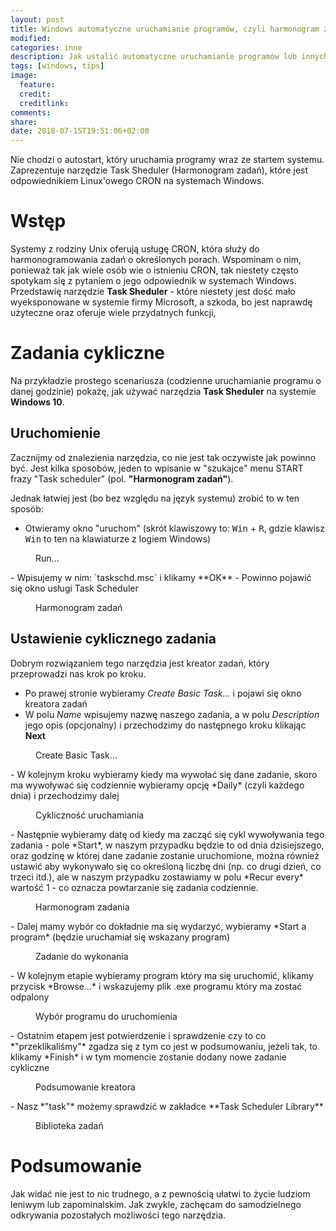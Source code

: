 ```yaml
---
layout: post
title: Windows automatyczne uruchamianie programów, czyli harmonogram zadań cyklicznych
modified:
categories: inne
description: Jak ustalić automatyczne uruchamianie programów lub innych zadań w systemie Windows - Task Sheduler
tags: [windows, tips]
image:
  feature:
  credit:
  creditlink:
comments:
share:
date: 2018-07-15T19:51:06+02:00
---
```

Nie chodzi o autostart, który uruchamia programy wraz ze startem systemu. Zaprezentuje narzędzie Task Sheduler (Harmonogram zadań), które jest odpowiednikiem Linux'owego CRON na systemach Windows.

<!-- more -->

# Wstęp
Systemy z rodziny Unix oferują usługę CRON, która służy do harmonogramowania zadań o określonych porach. Wspominam o nim, ponieważ tak jak wiele osób wie o istnieniu CRON, tak niestety często spotykam się z pytaniem o jego odpowiednik w systemach Windows. Przedstawię narzędzie **Task Sheduler** - które niestety jest dość mało wyeksponowane w systemie firmy Microsoft, a szkoda, bo jest naprawdę użyteczne oraz oferuje wiele przydatnych funkcji,

# Zadania cykliczne
Na przykładzie prostego scenariusza (codzienne uruchamianie programu o danej godzinie) pokażę, jak używać narzędzia **Task Sheduler** na systemie **Windows 10**.

## Uruchomienie
Zacznijmy od znalezienia narzędzia, co nie jest tak oczywiste jak powinno być. Jest kilka sposobów, jeden to wpisanie w "szukajce" menu START frazy "Task scheduler" (pol. **"Harmonogram zadań"**).

Jednak łatwiej jest (bo bez względu na język systemu) zrobić to w ten sposób:

- Otwieramy okno "uruchom" (skrót klawiszowy to: <kbd>Win</kbd> + <kbd>R</kbd>, gdzie klawisz <kbd>Win</kbd> to ten na klawiaturze z logiem Windows)
<figure class="center">
	<img src='{{ site.url }}/images/sheduler/run.png' alt="">
	<figcaption>Run...</figcaption>
</figure>
- Wpisujemy w nim: `taskschd.msc` i klikamy **OK**
- Powinno pojawić się okno usługi Task Scheduler
<figure class="center">
	<img src='{{ site.url }}/images/sheduler/sheduler.png' alt="">
	<figcaption>Harmonogram zadań</figcaption>
</figure>

## Ustawienie cyklicznego zadania
Dobrym rozwiązaniem tego narzędzia jest kreator zadań, który przeprowadzi nas krok po kroku.

- Po prawej stronie wybieramy *Create Basic Task...* i pojawi się okno kreatora zadań
- W polu *Name* wpisujemy nazwę naszego zadania, a w polu *Description* jego opis (opcjonalny) i przechodzimy do następnego kroku klikając **Next**
<figure class="center">
	<img src='{{ site.url }}/images/sheduler/basic1.png' alt="">
	<figcaption>Create Basic Task...</figcaption>
</figure>
- W kolejnym kroku wybieramy kiedy ma wywołać się dane zadanie, skoro ma wywoływać się codziennie wybieramy opcję *Daily* (czyli każdego dnia) i przechodzimy dalej
<figure class="center">
	<img src='{{ site.url }}/images/sheduler/basic2.png' alt="">
	<figcaption>Cykliczność uruchamiania</figcaption>
</figure>
- Następnie wybieramy datę od kiedy ma zacząć się cykl wywoływania tego zadania - pole *Start*, w naszym przypadku będzie to od dnia dzisiejszego, oraz godzinę w której dane zadanie zostanie uruchomione, można również ustawić aby wykonywało się co określoną liczbę dni (np. co drugi dzień, co trzeci itd.), ale w naszym przypadku zostawiamy w polu *Recur every* wartość 1 - co oznacza powtarzanie się zadania codziennie.
<figure class="center">
	<img src='{{ site.url }}/images/sheduler/basic3.png' alt="">
	<figcaption>Harmonogram zadania</figcaption>
</figure>
- Dalej mamy wybór co dokładnie ma się wydarzyć, wybieramy *Start a program* (będzie uruchamiał się wskazany program)
<figure class="center">
	<img src='{{ site.url }}/images/sheduler/basic4.png' alt="">
	<figcaption>Zadanie do wykonania</figcaption>
</figure>
- W kolejnym etapie wybieramy program który ma się uruchomić, klikamy przycisk *Browse...* i wskazujemy plik .exe programu który ma zostać odpalony
<figure class="center">
	<img src='{{ site.url }}/images/sheduler/basic5.png' alt="">
	<figcaption>Wybór programu do uruchomienia</figcaption>
</figure>
- Ostatnim etapem jest potwierdzenie i sprawdzenie czy to co *"przeklikaliśmy"* zgadza się z tym co jest w podsumowaniu, jeżeli tak, to klikamy *Finish* i w tym momencie zostanie dodany nowe zadanie cykliczne
<figure class="center">
	<img src='{{ site.url }}/images/sheduler/basic6.png' alt="">
	<figcaption>Podsumowanie kreatora</figcaption>
</figure>
- Nasz *"task"* możemy sprawdzić w zakładce **Task Scheduler Library**
<figure class="center">
	<img src='{{ site.url }}/images/sheduler/task.png' alt="">
	<figcaption>Biblioteka zadań</figcaption>
</figure>

# Podsumowanie
Jak widać nie jest to nic trudnego, a z pewnością ułatwi to życie ludziom leniwym lub zapominalskim. Jak zwykle, zachęcam do samodzielnego odkrywania pozostałych możliwości tego narzędzia.
